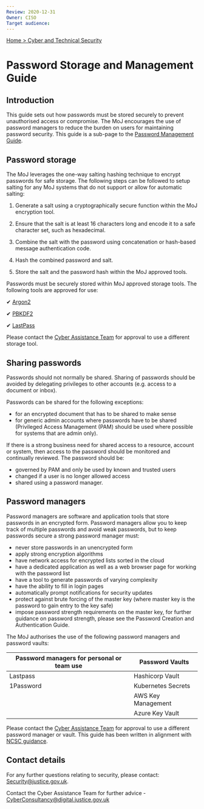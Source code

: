 ```yaml
---
Review: 2020-12-31
Owner: CISO
Target audience:
---
```


[Home > Cyber and Technical Security](home-security-policies-guides.md)

# Password Storage and Management Guide

## Introduction

This guide sets out how passwords must be stored securely to prevent unauthorised access or compromise. The MoJ encourages the use of password managers to reduce the burden on users for maintaining password security. This guide is a sub-page to the [Password Management Guide](password-management-guide.md).

## Password storage

The MoJ leverages the one-way salting hashing technique to encrypt passwords for safe storage. The following steps can be followed to setup salting for any MoJ systems that do not support or allow for automatic salting:

1. Generate a salt using a cryptographically secure function within the MoJ encryption tool.

2. Ensure that the salt is at least 16 characters long and encode it to a safe character set, such as hexadecimal.

3. Combine the salt with the password using concatenation or hash-based message authentication code.

4. Hash the combined password and salt.

5. Store the salt and the password hash within the MoJ approved tools.

Passwords must be securely stored within MoJ approved storage tools. The following tools are approved for use:

✔ [Argon2](https://en.wikipedia.org/wiki/Argon2)

✔ [PBKDF2](https://en.wikipedia.org/wiki/PBKDF2)

✔ [LastPass](https://github.com/ministryofjustice/security-guidance/blob/master/guides/using-lastpass.md)

Please contact the [Cyber Assistance Team](mailto:CyberConsultancy@digital.justice.gov.uk) for approval to use a different storage tool.

## Sharing passwords

Passwords should not normally be shared. Sharing of passwords should be avoided by delegating privileges to other accounts (e.g. access to a document or inbox).

Passwords can be shared for the following exceptions:

- for an encrypted document that has to be shared to make sense
- for generic admin accounts where passwords have to be shared (Privileged Access Management (PAM) should be used where possible for systems that are admin only).

If there is a strong business need for shared access to a resource, account or system, then access to the password should be monitored and continually reviewed. The password should be:

- governed by PAM and only be used by known and trusted users
- changed if a user is no longer allowed access
- shared using a password manager.

## Password managers

Password managers are software and application tools that store passwords in an encrypted form. Password managers allow you to keep track of multiple passwords and avoid weak passwords, but to keep passwords secure a strong password manager must:

- never store passwords in an unencrypted form
- apply strong encryption algorithms
- have network access for encrypted lists sorted in the cloud
- have a dedicated application as well as a web browser page for working with the password list
- have a tool to generate passwords of varying complexity
- have the ability to fill in login pages
- automatically prompt notifications for security updates
- protect against brute forcing of the master key (where master key is the password to gain entry to the key safe)
- impose password strength requirements on the master key, for further guidance on password strength, please see the Password Creation and Authentication Guide.

The MoJ authorises the use of the following password managers and password vaults:

| Password managers for personal or team use | Password Vaults |
|--- |---|
| Lastpass | Hashicorp Vault |
| 1Password | Kubernetes Secrets |
| | AWS Key Management |
| | Azure Key Vault |

Please contact the [Cyber Assistance Team](mailto:CyberConsultancy@digital.justice.gov.uk) for approval to use a different password manager or vault.
This guide has been written in alignment with [NCSC guidance](https://www.ncsc.gov.uk/collection/passwords/updating-your-approach).

## Contact details

For any further questions relating to security, please contact: [Security@justice.gov.uk](mailto:security@justice.gov.uk).

Contact the Cyber Assistance Team for further advice - [CyberConsultancy@digital.justice.gov.uk](mailto:CyberConsultancy@digital.justice.gov.uk)
